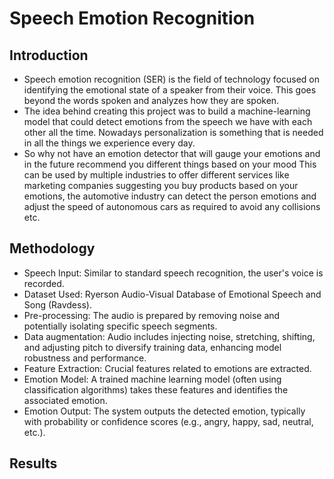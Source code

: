 # Speech Emotion Recognition
## Introduction
* Speech emotion recognition (SER) is the field of technology focused on identifying the emotional state of a speaker from their voice. This goes beyond the words spoken and analyzes how they are spoken.
* The idea behind creating this project was to build a machine-learning model that could detect emotions from the speech we have with each other all the time. Nowadays personalization is something that is needed in all the things we experience every day.
* So why not have an emotion detector that will gauge your emotions and in the future recommend you different things based on your mood This can be used by multiple industries to offer different services like marketing companies suggesting you buy products based on your emotions, the automotive industry can detect the person emotions and adjust the speed of autonomous cars as required to avoid any collisions etc.
## Methodology
* Speech Input: Similar to standard speech recognition, the user's voice is recorded.
* Dataset Used: Ryerson Audio-Visual Database of Emotional Speech and Song (Ravdess).
* Pre-processing: The audio is prepared by removing noise and potentially isolating specific speech segments.
* Data augmentation: Audio includes injecting noise, stretching, shifting, and adjusting pitch to diversify training data, enhancing model robustness and performance.
* Feature Extraction: Crucial features related to emotions are extracted.
* Emotion Model: A trained machine learning model (often using classification algorithms) takes these features and identifies the associated emotion.
* Emotion Output: The system outputs the detected emotion, typically with probability or confidence scores (e.g., angry, happy, sad, neutral, etc.).
## Results
